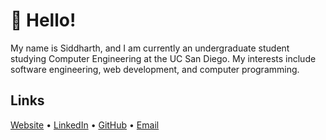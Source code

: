 # 👋 Hello! 

My name is Siddharth, and I am currently an undergraduate student studying Computer Engineering at the UC San Diego. 
My interests include software engineering, web development, and computer programming.

## Links
[Website](https://siddharthnag.github.io/Portfolio/) • [LinkedIn](https://www.linkedin.com/in/siddharth-nag/) • [GitHub](https://github.com/siddharthnag) • [Email](siddhu.nag@gmail.com)

<!---
- 👋 Hi, I’m @siddharthnag
- 👀 I’m interested in ...
- 🌱 I’m currently learning ...
- 💞️ I’m looking to collaborate on ...
- 📫 How to reach me ...
--->

<!---
siddharthnag/siddharthnag is a ✨ special ✨ repository because its `README.md` (this file) appears on your GitHub profile.
You can click the Preview link to take a look at your changes.
--->
